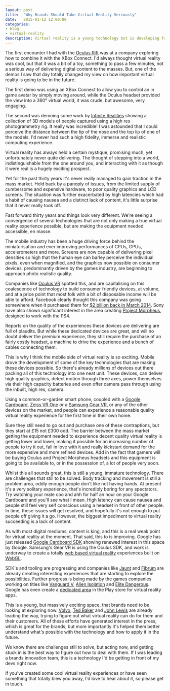 ```yaml
---
layout: post
title:  "Why Brands Should Take Virtual Reality Seriously"
date:   2015-01-12 12:00:00
categories:
- blog
- virtual-reality
description: Virtual reality is a young technology but is developing fast and can create highly immerse experiences that companies can leverage to engage their customer base further
---
```


The first encounter I had with the [Oculus Rift][] was at a company exploring how to combine it with the XBox Connect.  I'd always thought virtual reality was cool, but that it was a bit of a toy, something to pass a few minutes, not a serious way of delivering digital content to the masses.  But, one of the demos I saw that day totally changed my view on how important virtual reality is going to be in the future.  

The first demo was using an XBox Connect to allow you to control an in game avatar by simply moving around, while the Oculus headset provided the view into a 360° virtual world, it was crude, but awesome, very engaging.  

The second was demoing some work by [Infinite Realities][] showing a collection of 3D models of people captured using a high res photogrammetry rig.  It really was incredible!  I was astounded that I could perceive the distance between the tip of the nose and the top lip of one of the models.  I'd never had such a high fidelity, immerse and realistic computing experience.

Virtual reality has always held a certain mystique, promising much, yet unfortunately never quite delivering.  The thought of stepping into a world, indistinguishable from the one around you, and interacting with it as though it were real is a hugely exciting prospect.  

Yet for the past thirty years it's never really managed to gain traction in the mass market.  Held back by a panoply of issues, from the limited supply of cumbersome and expensive hardware, to poor quality graphics and LCD screens.  The situation was further exacerbated by high latencies which had a habit of causing nausea and a distinct lack of content, it's little surprise that it never really took off.

Fast forward thirty years and things look very different.  We're seeing a convergence of several technologies that are not only making a true virtual reality experience possible, but are making the equipment needed accessible, en masse.  

The mobile industry has been a huge driving force behind the miniaturisation and ever improving performances of CPUs, GPUs, accelerometers and more.  Screens are now capable of delivering pixel densities so high that the human eye can barley perceive the individual pixels, even when magnified, and the graphics now possible on consumer devices, predominantly driven by the games industry, are beginning to approach photo realistic quality.

Companies like [Oculus VR][] spotted this, and are capitalising on this coalescence of technology to build consumer friendly devices, at volume, and at a price point that most folk with a bit of disposable income will be able to afford.  Facebook clearly thought this company was going somewhere when it purchased them for [$2 billion back in March 2014][].  Sony have also shown significant interest in the area creating [Project Morpheus][], designed to work with the PS4.  

Reports on the quality of the experiences these devices are delivering are full of plaudits.  But while these dedicated devices are great, and will no doubt deliver the premium experience, they still require the purchase of an fairly costly headset, a machine to drive the experience and a bunch of cables connecting them.

This is why I think the mobile side of virtual reality is so exciting.  Mobile drove the development of some of the key technologies that are making these devices possible.  So there's already millions of devices out there packing all of this technology into one neat unit.  These devices, can deliver high quality graphics, detect motion through three axes, power themselves via their high capacity batteries and even offer camera pass through using the inbuilt, high res, camera.

Using a common-or-garden smart phone, coupled with a [Google Cardboard][], [Zeiss VR One][] or a [Samsung Gear VR][], or any of the other devices on the market, and people can experience a reasonable quality virtual reality experience for the first time in their own home.  

Sure they still need to go out and purchase one of these contraptions, but they start at £15 not £300 odd.  The barrier between the mass market getting the equipment needed to experience decent quality virtual reality is getting lower and lower, making it possible for an increasing number of people to try it out, fall in love with it and really kickstart demand for the more expensive and more refined devices.  Add in the fact that gamers will be buying Oculus and Project Morpheus headsets and this equipment is going to be available to, or in the possession of, a lot of people very soon.

Whilst this all sounds great, this is still a young, immature technology.  There are challenges that still to be solved.  Body tracking and movement is still a problem area, oddly enough people don't like not having hands.  At present it's a very solitary experience, that's incredibly boring for any spectators.  Try watching your mate coo and ahh for half an hour on your Google Cardboard and you'll see what I mean.  High latency can cause nausea and people still feel very self conscious using a headset in front of other people.  In time, these issues will get resolved, and hopefully it's not enough to put people off giving it a go.  However, the biggest impediment to virtual reality succeeding is a lack of content.

As with most digital mediums, content is king, and this is a real weak point for virtual reality at the moment.  That said, this to is improving.  Google has just released [Google Cardboard SDK][] showing renewed interest in this space by Google.  Samsung's Gear VR is using the Oculus SDK, and work is underway to create a totally [web based virtual reality][] experiences built on [WebGL][].  

SDK's and tooling are progressing and companies like [Jaunt][] and [Fibrum][] are already creating interesting experiences that are starting to explore the possibilities.  Further progress is being made by the games companies working on titles like [Vanguard V][], [Alien Isolation][] and [Elite Dangerous][].  Google has even create a [dedicated area][] in the Play store for virtual reality apps.

This is a young, but massively exciting space, that brands need to be looking at exploring now.  [Volvo][], [Ted Baker][] and [John Lewis][] are already leading the way, trying to figure out what virtual reality can do for them and their customers.  All of these efforts have generated interest in the press, which is great for the brands, but more importantly it's helped them better understand what's possible with the technology and how to apply it in the future.

We know there are challenges still to solve, but acting now, and getting stuck in is the best way to figure out how to deal with them.  If I was leading a brands innovation team, this is a technology I'd be getting in front of my devs right now.

If you've created some cool virtual reality experiences or have seen something that totally blew you away, I'd love to hear about it, so please get in touch.

[Oculus VR]: https://www.oculus.com/ "Oculus VR"
[Oculus Rift]: https://www.oculus.com/rift/ "Oculus Rift"
[Infinite Realities]: http://ir-ltd.net/ "Infinite Realities"
[$2 billion back in March 2014]: https://www.facebook.com/zuck/posts/10101319050523971 "Facebook Buys Oculus VR"
[Project Morpheus]: http://www.officialplaystationmagazine.co.uk/tag/ps4-oculus-rift-vr-headset/ "Project Morpheus"
[Google Cardboard]: https://www.google.com/get/cardboard/ "Google Cardboard"
[Zeiss VR One]: http://zeissvrone.tumblr.com/ "Zeiss VR One"
[Samsung Gear VR]: http://www.samsung.com/global/microsite/gearvr/ "Samsung Gear VR"
[Google Cardboard SDK]: https://developers.google.com/cardboard/android/get-started "Google Cardboard SDK"
[web based virtual reality]: http://mozvr.com/ "Mozvr"
[WebGL]: https://get.webgl.org/ "WebGL"
[Jaunt]: http://www.jauntvr.com/ "Jaunt"
[Fibrum]: http://fibrum.ru/index_en.html "Fibrum"
[Vanguard V]: https://share.oculus.com/app/vanguard-v "Vanguard V"
[Alien Isolation]: http://www.alienisolation.com/ "Alien Isolation"
[Elite Dangerous]: http://www.elitedangerous.com/ "Elite Dangerous"
[dedicated area]: https://play.google.com/store/apps/collection/promotion_3001011_cardboard_featured_apps?hl=en_GB "Google Cardboard Apps"
[Volvo]: http://www.volvocars.com/us/about/our-stories/google-cardboard "Volvo and Google Cardboard"
[Ted Baker]: http://tedbakerblog.com/tag/google-cardboard/ "Ted Baker and Google Cardboard"
[John Lewis]: http://www.stinkdigital.com/work/montys-christmas/ "John Lewis and Google Cardboard"



